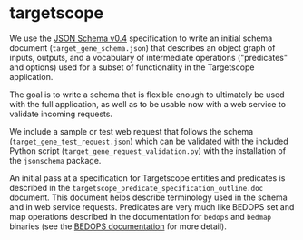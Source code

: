 # targetscope

We use the [JSON Schema v0.4](http://json-schema.org/) specification to write an initial schema document (``target_gene_schema.json``) that describes an object graph of inputs, outputs, and a vocabulary of intermediate operations ("predicates" and options) used for a subset of functionality in the Targetscope application.

The goal is to write a schema that is flexible enough to ultimately be used with the full application, as well as to be usable now with a web service to validate incoming requests.

We include a sample or test web request that follows the schema (``target_gene_test_request.json``) which can be validated with the included Python script (``target_gene_request_validation.py``) with the installation of the ``jsonschema`` package.

An initial pass at a specification for Targetscope entities and predicates is described in the ``targetscope_predicate_specification_outline.doc`` document. This document helps describe terminology used in the schema and in web service requests. Predicates are very much like BEDOPS set and map operations described in the documentation for ``bedops`` and ``bedmap`` binaries (see the [BEDOPS documentation](http://bedops.readthedocs.org/en/latest/) for more detail).